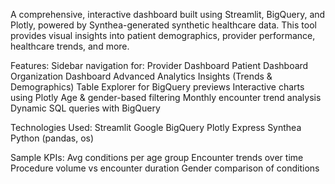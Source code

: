 A comprehensive, interactive dashboard built using Streamlit, BigQuery, and Plotly, powered by Synthea-generated synthetic healthcare data. This tool provides visual insights into patient demographics, provider performance, healthcare trends, and more.

 Features:
Sidebar navigation for:
Provider Dashboard
Patient Dashboard
Organization Dashboard
Advanced Analytics
Insights (Trends & Demographics)
Table Explorer for BigQuery previews
Interactive charts using Plotly
Age & gender-based filtering
Monthly encounter trend analysis
Dynamic SQL queries with BigQuery

Technologies Used:
Streamlit
Google BigQuery
Plotly Express
Synthea
Python (pandas, os)

Sample KPIs:
Avg conditions per age group
Encounter trends over time
Procedure volume vs encounter duration
Gender comparison of conditions
